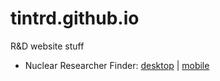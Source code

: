 # tintrd.github.io

R&D website stuff

* Nuclear Researcher Finder: [desktop](./expert-finder-desktop/index.html) | [mobile](./expert-finder-mobile/index.html)
